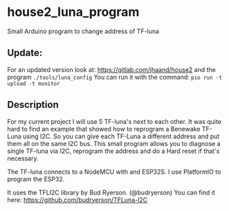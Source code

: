# house2_luna_program
Small Arduino program to change address of TF-luna

## Update:
For an updated version look at:
https://gitlab.com/jhaand/house2 and the program `./tools/luna_config`
You can run it with the command: `pio run -t upload -t monitor` 

## Description

For my current project I will use 5 TF-luna's next to each other. It was
quite hard to find an example that showed how to reprogram a Benewake
TF-Luna using I2C. So you can give each TF-Luna a different address and
put them all on the same I2C bus. This small program allows you to
diagnose a single TF-luna via I2C, reprogram the address and do a Hard
reset if that's necessary. 

The TF-luna connects to a NodeMCU with and ESP32S. I use PlatformIO to
program the ESP32. 

It uses the TFLI2C library by Bud Ryerson. (@budryerson)
You can find it here: https://github.com/budryerson/TFLuna-I2C

